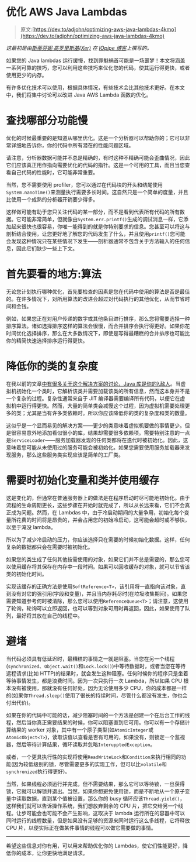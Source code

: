 # 优化 AWS Java Lambdas

> 原文:[https://dev.to/adjohn/optimizing-aws-java-lambdas-4kmo](https://dev.to/adjohn/optimizing-aws-java-lambdas-4kmo)

*这最初是由[斯蒂芬妮·高罗里斯基(Xer)](https://twitter.com/multiphasicapps) 在 [IOpipe 博客](https://read.iopipe.com/optimizing-aws-java-lambdas-3ea2b872fe74)上撰写的。*

如果您的 Java lambdas 运行缓慢，找到罪魁祸首可能是一场噩梦！本文将涵盖一系列可靠的技巧，您可以利用这些技巧来优化您的代码，使其运行得更快，或者使用更少的内存。

有许多优化技术可以使用，根据具体情况，有些技术会比其他技术更好。在本文中，我们将集中讨论可以改进 Java AWS Lambda 函数的优化。

# [](#finding-which-parts-of-the-function-are-slow)查找哪部分功能慢

优化的时候最重要的是知道从哪里优化。这是一个分析器可以帮助你的；它可以非常详细地告诉你，你的代码中所有潜在的性能问题区域。

请注意，分析器数据可能并不总是精确的，有时这种不精确可能会歪曲情况，因此它们应该真正用作指向需要优化的代码的指针。这是一个可用的工具，而且当您查看自己代码的性能时，它可能非常重要。

当然，您不需要使用 profiler，您可以通过在代码块的开头和结尾使用`System.nanoTime()`来测量执行需要多长时间。这自然只是一个简单的度量，并且比使用一个成熟的分析器开销要少得多。

这样做可能有助于您只关注代码的某一部分，而不是看到代表所有代码的所有数据。它可能非常简单，但就像由`System.err.printf()`生成的调试消息一样，它添加起来很快也很容易，你唯一能得到的就是你特别要求的信息。您甚至可以将这与剖析结合使用，让您更好地了解您的代码发生了什么，并且使用`printf()`您可能会发现这种情况只在某些情况下发生——剖析器通常不包含关于方法输入的任何信息，因此它们缺少一些上下文。

# [](#the-first-place-to-look-the-algorithm)首先要看的地方:算法

无论您计划执行哪种优化，首先要检查的因素是您在代码中使用的算法是否是最佳的。在许多情况下，对所用算法的改进会超过对代码执行的其他优化，从而节省时间和金钱。

例如，如果您正在对用户传递的数字或其他条目进行排序，那么您将需要选择一种排序算法。诸如选择排序这样的算法会很慢，而合并排序会执行得更好。如果你花时间优化选择排序，那么在大多数情况下，即使是写得最糟糕的合并排序也可能比你的精简快速选择排序运行得更快。

# [](#reducing-the-complexity-of-your-classes)降低你的类的复杂度

在我以前的文章[中有很多关于这个解决方案的讨论，Java 库是你的λ敌人](https://read.iopipe.com/java-libraries-are-your-lambda-enemy-6c9467321d2b?utm_source=devto&utm_campaign=java_lambda_optimization_post)。当虚拟机初始化一个类时，它解析该类并需要加载该类的所有信息，然而这本身并不是一个复杂的过程。复杂性通常来自于 JIT 编译器需要编译所有代码，以便它在虚拟机中运行得更快。然而，大量的简单类会减慢这个过程，因为虚拟机需要处理更多的类；尤其是当有许多类依赖时。所以你应该降低你的类的复杂度和类的数量。

这似乎是一个显而易见的解决方案——更少的类意味着虚拟机要做的事情更少。但是很容易意外地添加看似很小的库，结果却需要很多依赖项。需要特别注意的一点是`ServiceLoader`——服务加载器发现的任何类都将在迭代时被初始化。因此，这意味着您可能从未使用过的服务可能会被初始化。如果您需要使用服务加载器来发现服务，那么这些服务类实现应该是简单的工厂类。

# [](#initializing-variables-and-classes-when-needed-and-using-the-cache)需要时初始化变量和类并使用缓存

这是变化的，但通常在普通服务器上的做法是在程序启动时尽可能地初始化。由于流程的生命周期更长，这些步骤在开始时就完成了，所以从长远来看，它们不会真正成为问题。然而，在 Lambdas 中，由于冷启动期间的大量争用，初始化每个变量所花费的时间将是昂贵的，并会占用您的初始冷启动，这可能会超时或不够快，以至于淹没 lambda。

所以为了减少冷启动的压力，你应该选择只在需要的时候初始化数据。这样，任何复杂的数据都只会在需要时被初始化。

如果您的类生成了任何其他按需使用的对象，如果它们并不总是需要的，那么您可以使用缓存将其保存在内存中一段时间。如果可以回收缓存的对象，就可以节省该类的初始化时间。

实现该缓存的正确方法是使用`SoftReference<T>`，该引用将一直指向该对象，直到没有对它的强引用(字段和变量)，并且当内存耗尽时(在垃圾收集期间)。如果您需要知道参考何时被清除，那么您可以使用`ReferenceQueue<T>`；请注意，这使用了轮询，轮询可以立即返回，也可以等到对象可用时再返回，因此，如果使用了队列，最好将其放在自己的线程中。

# [](#avoid-blocking)避堵

当代码必须具有低延迟时，最糟糕的事情之一就是阻塞。当您在另一个线程(`synchronized`、`Object.wait()`和`Lock.lock()`)中等待数据时，或者当您在等待远程请求(比如 HTTP)的结果时，就会发生这种阻塞。任何时候你的程序只是坐着等待事情发生，都是浪费时间。因为一次只执行一次 Lambda，所以如果 CPU 根本没有被使用，那就没有任何好处，因为无论使用多少 CPU，你的成本都是一样的(如果你`Thread.sleep()`使用了很长的持续时间，尽管什么都没有发生，你也会付出代价)。

如果在你的代码中可能的话，减少阻塞时间的一个方法是创建一个在后台工作的线程，然后当你真正需要结果的时候，你可以阻塞直到它可用。你可以有一个存储计算结果的 worker 对象，其中有一个原子类型(如`AtomicInteger`或`AtomicObject<T>`)，读取该值以查看是否有可用的，如果没有，则锁定一个监视器，然后等待计算结果，循环读取并忽略`InterupptedException`。

或者，一个更具执行性的实现将使用`ReadWriteLock`和`Condition`来执行相同的功能(因为较低级别的锁，尽管需要更多的实现工作，但可以比`volatile`和`synchronized`执行得更好)。

当然，如果线程必须运行并完成，但不需要结果，那么它可以等待锁，一旦获得锁，它就可以解锁并退出。当然，如果你想避免使用锁，而是不断地从一个原子变量中读取数据，直到某个值被设置，那么你的 busy 循环应该`Thread.yield()`，这样我们就可以告诉操作系统，我们想放弃剩余的 CPU 片，把它交给另一个线程。让步可能会也可能不会产生影响，这取决于 lambda 运行所在的容器中可以同时运行的线程数量，但是如果没有足够的资源来同时运行这么多线程，它将释放 CPU 片，以便实际正在做某件事情的线程可以做它需要做的事情。

* * *

希望这些信息对你有用，可以用来帮助优化你的 Lambdas，使它们性能更好，降低你的成本，让你更快地满足请求。